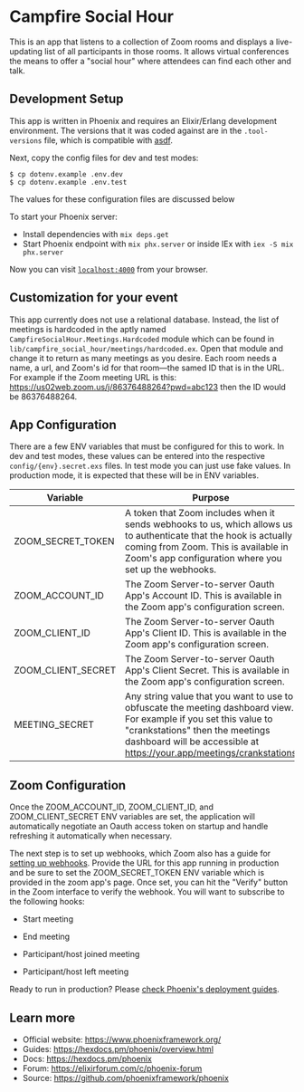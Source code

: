 # Campfire Social Hour

This is an app that listens to a collection of Zoom rooms and displays a live-updating list of all participants in those rooms. It allows virtual conferences the means to offer a "social hour" where attendees can find each other and talk.

## Development Setup 

This app is written in Phoenix and requires an Elixir/Erlang development environment. The versions that it was coded against are in the `.tool-versions` file, which is compatible with [asdf](http://asdf-vm.com).

Next, copy the config files for dev and test modes:

```shell
$ cp dotenv.example .env.dev
$ cp dotenv.example .env.test
```

The values for these configuration files are discussed below

To start your Phoenix server:

  * Install dependencies with `mix deps.get`
  * Start Phoenix endpoint with `mix phx.server` or inside IEx with `iex -S mix phx.server`

Now you can visit [`localhost:4000`](http://localhost:4000) from your browser.

## Customization for your event

This app currently does not use a relational database. Instead, the list of meetings is hardcoded in the aptly named `CampfireSocialHour.Meetings.Hardcoded` module which can be found in `lib/campfire_social_hour/meetings/hardcoded.ex`. Open that module and change it to return as many meetings as you desire. Each room needs a name, a url, and Zoom's id for that room—the samed ID that is in the URL. For example if the Zoom meeting URL is this: https://us02web.zoom.us/j/86376488264?pwd=abc123 then the ID would be 86376488264.

## App Configuration

There are a few ENV variables that must be configured for this to work. In dev and test modes, these values can be entered into the respective `config/{env}.secret.exs` files. In test mode you can just use fake values. In production mode, it is expected that these will be in ENV variables.

| Variable           | Purpose                                                      |
| ------------------ | ------------------------------------------------------------ |
| ZOOM_SECRET_TOKEN | A token that Zoom includes when it sends webhooks to us, which allows us to authenticate that the hook is actually coming from Zoom. This is available in Zoom's app configuration where you set up the webhooks. |
| ZOOM_ACCOUNT_ID | The Zoom Server-to-server Oauth App's Account ID. This is available in the Zoom app's configuration screen. |
| ZOOM_CLIENT_ID | The Zoom Server-to-server Oauth App's Client ID. This is available in the Zoom app's configuration screen. |
| ZOOM_CLIENT_SECRET | The Zoom Server-to-server Oauth App's Client Secret. This is available in the Zoom app's configuration screen. |
| MEETING_SECRET     | Any string value that you want to use to obfuscate the meeting dashboard view. For example if you set this value to "crankstations" then the meetings dashboard will be accessible at https://your.app/meetings/crankstations |

## Zoom Configuration

Once the ZOOM_ACCOUNT_ID, ZOOM_CLIENT_ID, and ZOOM_CLIENT_SECRET ENV variables are set, the application will automatically negotiate an Oauth access token on startup and handle refreshing it automatically when necessary.

The next step is to set up webhooks, which Zoom also has a guide for [setting up webhooks](https://developers.zoom.us/docs/api/rest/webhook-reference/#set-endpoint-url). Provide the URL for this app running in production and be sure to set the ZOOM_SECRET_TOKEN ENV variable which is provided in the zoom app's page. Once set, you can hit the "Verify" button in the Zoom interface to verify the webhook. You will want to subscribe to the following hooks:

* Start meeting

* End meeting

* Participant/host joined meeting

* Participant/host left meeting

  

Ready to run in production? Please [check Phoenix's deployment guides](https://hexdocs.pm/phoenix/deployment.html).

## Learn more

  * Official website: https://www.phoenixframework.org/
  * Guides: https://hexdocs.pm/phoenix/overview.html
  * Docs: https://hexdocs.pm/phoenix
  * Forum: https://elixirforum.com/c/phoenix-forum
  * Source: https://github.com/phoenixframework/phoenix
